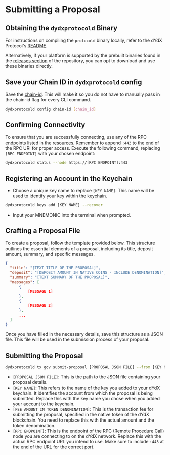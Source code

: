 # Submitting a Proposal

## Obtaining the `dydxprotocold` Binary
For instructions on compiling the `protocold` binary locally, refer to the dYdX Protocol's [README](https://github.com/dydxprotocol/v4-chain/tree/main/protocol#readme).

Alternatively, if your platform is supported by the prebuilt binaries found in the [releases section](https://github.com/dydxprotocol/v4-chain/releases) of the repository, you can opt to download and use these binaries directly.

## Save your Chain ID in `dydxprotocold` config
Save the [chain-id](../infrastructure_providers-network/network_constants.mdx#chain-id). This will make it so you do not have to manually pass in the chain-id flag for every CLI command.

```bash
dydxprotocold config chain-id [chain_id]
```

## Confirming Connectivity
To ensure that you are successfully connecting, use any of the RPC endpoints listed in the [resources](../infrastructure_providers-network/resources.mdx#full-node-endpoints). Remember to append `:443` to the end of the RPC URI for proper access. Execute the following command, replacing `[RPC ENDPOINT]` with your chosen endpoint:

```bash
dydxprotocold status --node https://[RPC ENDPOINT]:443
```

## Registering an Account in the Keychain
- Choose a unique key name to replace `[KEY NAME]`. This name will be used to identify your key within the keychain.
```bash
dydxprotocold keys add [KEY NAME] --recover
```
- Input your MNEMONIC into the terminal when prompted.

## Crafting a Proposal File
To create a proposal, follow the template provided below. This structure outlines the essential elements of a proposal, including its title, deposit amount, summary, and specific messages. 

```json
{
  "title": "[TEXT TITLE OF THE PROPOSAL]",
  "deposit": "[DEPOSIT AMOUNT IN NATIVE COINS - INCLUDE DENOMINATION]",
  "summary": "[TEXT SUMMARY OF THE PROPOSAL]",
  "messages": [
      {
          [MESSAGE 1]
      },
      {
          [MESSAGE 2]
      },
      ...
  ]
}
```

Once you have filled in the necessary details, save this structure as a JSON file. This file will be used in the submission process of your proposal.

## Submitting the Proposal
```bash
dydxprotocold tx gov submit-proposal [PROPOSAL JSON FILE] --from [KEY NAME] --gas auto --fees [FEE AMOUNT IN TOKEN DENOMINATION] --node https://[RPC ENDPOINT]:443
```
- `[PROPOSAL JSON FILE]`: This is the path to the JSON file containing your proposal details.
- `[KEY NAME]`: This refers to the name of the key you added to your dYdX keychain. It identifies the account from which the proposal is being submitted. Replace this with the key name you chose when you added your account to the keychain.
- `[FEE AMOUNT IN TOKEN DENOMINATION]`: This is the transaction fee for submitting the proposal, specified in the native token of the dYdX blockchain. You need to replace this with the actual amount and the token denomination.
- `[RPC ENDPOINT]`: This is the endpoint of the RPC (Remote Procedure Call) node you are connecting to on the dYdX network. Replace this with the actual RPC endpoint URL you intend to use. Make sure to include `:443` at the end of the URL for the correct port.
